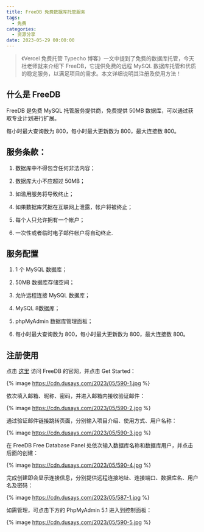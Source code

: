 ```yaml
---
title: FreeDB 免费数据库托管服务
tags:
  - 免费
categories:
  - 资源分享
date: 2023-05-29 00:00:00
---
```


> 《Vercel 免费托管 Typecho 博客》一文中提到了免费的数据库托管，今天杜老师就来介绍下 FreeDB，它提供免费的远程 MySQL 数据库托管和优质的稳定服务，以满足项目的需求。本文详细说明其注册及使用方法！

<!-- more -->

## 什么是 FreeDB

FreeDB 是免费 MySQL 托管服务提供商，免费提供 50MB 数据库，可以通过获取专业计划进行扩展。

每小时最大查询数为 800，每小时最大更新数为 800，最大连接数 800。

## 服务条款：

1. 数据库中不得包含任何非法内容；

2. 数据库大小不应超过 50MB；

3. 如滥用服务将导致终止；

4. 如果数据库凭据在互联网上泄露，帐户将被终止；

5. 每个人只允许拥有一个帐户；

6. 一次性或者临时电子邮件帐户将自动终止.

## 服务配置

1. 1 个 MySQL 数据库；

2. 50MB 数据库存储空间；

3. 允许远程连接 MySQL 数据库；

4. MySQL 8数据库；

5. phpMyAdmin 数据库管理面板；

6. 每小时最大查询数为 800，每小时最大更新数为 800，最大连接数 800。

## 注册使用

点击 [这里](https://freedb.tech/) 访问 FreeDB 的官网，并点击 Get Started：

{% image https://cdn.dusays.com/2023/05/590-1.jpg %}

依次填入邮箱、昵称、密码，并进入邮箱内接收验证邮件：

{% image https://cdn.dusays.com/2023/05/590-2.jpg %}

通过验证邮件链接跳转页面，分别输入项目介绍、使用方式、用户名称：

{% image https://cdn.dusays.com/2023/05/590-3.jpg %}

在 FreeDB Free Database Panel 处依次输入数据库名称和数据库用户，并点击后面的创建：

{% image https://cdn.dusays.com/2023/05/590-4.jpg %}

完成创建即会显示连接信息，分别提供远程连接地址、连接端口、数据库名、用户名及密码：

{% image https://cdn.dusays.com/2023/05/587-1.jpg %}

如需管理，可点击下方的 PhpMyAdmin 5.1 进入到控制面板：

{% image https://cdn.dusays.com/2023/05/590-5.jpg %}